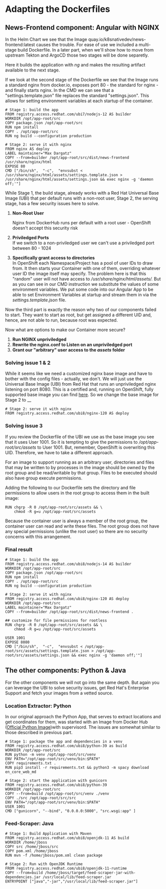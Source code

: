 # Adapting the Dockerfiles

## News-Frontend component: Angular with NGINX&#x20;

In the Helm Chart we see that the Image quay.io/k8snativedev/news-frontend:latest causes the trouble. For ease of use we included a multi-stage build Dockerfile. In a later part, when we'll show how to move from upstream Tekton and ArgoCD those two stages will be done separetly.&#x20;

Here it builds the application with _ng_ and makes the resulting artifact available to the next stage.&#x20;

If we look at the second stage of the Dockerfile we see that the Image runs a standard nginx from docker.io, exposes port 80 - the standard for nginx - and finally starts nginx. In the CMD we can see that a "settings.template.json" file replaces the standard "settings.json". This allows for setting environment variables at each startup of the container.&#x20;

```
# Stage 1: build the app
FROM registry.access.redhat.com/ubi7/nodejs-12 AS builder
WORKDIR /opt/app-root/src
COPY package.json /opt/app-root/src
RUN npm install
COPY . /opt/app-root/src
RUN ng build --configuration production

# Stage 2: serve it with nginx
FROM nginx AS deploy
LABEL maintainer="Max Dargatz"
COPY --from=builder /opt/app-root/src/dist/news-frontend /usr/share/nginx/html
EXPOSE 80
CMD ["/bin/sh",  "-c",  "envsubst < /usr/share/nginx/html/assets/settings.template.json > /usr/share/nginx/html/assets/settings.json && exec nginx -g 'daemon off;'"]

```

While Stage 1, the build stage, already works with a Red Hat Universal Base Image (UBI) that per default runs with a non-root user, Stage 2, the serving stage, has a few security issues here to solve.&#x20;

1.  **Non-Root User**

    Nginx from DockerHub runs per default with a root user - OpenShift doesn't accept this security risk
2. **Priviledged Ports**\
   If we switch to a non-priviledged user we can't use a priviledged port between 80 - 1024
3. **Specifically grant access to directories**\
   In OpenShift each Namespace/Project has a pool of user IDs to draw from. It then starts your Container with one of them, overriding whatever user ID the image itself may specify. The problem here is that this "random" user will not have access to _/usr/share/nginx/html/assets/._ But as you can see in our CMD instruction we substitute the values of some environment variables. We put some code into our Angular App to be able to set Environment Variables at startup and stream them in via the _settings.template.json_ file.

Now the third part is exactly the reason why two of our components failed to start. They want to start as root, but get assigned a different UID and, hence, are not able to run, because root was expected.

Now what are options to make our Container more secure?

1. **Run NGINX unpriviledged**
2. **Rewrite the nginx.conf to Listen on an unpriviledged port**
3. **Grant our "arbitrary" user access to the **_**assets**_** folder**

### Solving issue 1 & 2

While it seems like we need a customized nginx base image and have to bother with the config files - actually, we don't. We will just use the Universal Base Image (UBI) from Red Hat that runs an unpriviledged nginx listening on port 8080. This is a certified and, running on OpenShift, fully supported base image you can find [here](https://catalog.redhat.com/software/containers/ubi8/nginx-120/6156abfac739c0a4123a86fd?container-tabs=overview). So we change the base image for Stage 2 to __&#x20;

```
# Stage 2: serve it with nginx
FROM registry.access.redhat.com/ubi8/nginx-120 AS deploy
```

### Solving issue 3

If you review the Dockerfile of the UBI we use as the base image you see that it uses User 1001. So it is tempting to give the permissions to _/opt/app-root/src/assets_ to User 1001. But, remember, OpenShift is overwriting this UID. Therefore, we have to take a different approach.

For an image to support running as an arbitrary user, directories and files that may be written to by processes in the image should be owned by the root group and be read/writable by that group. Files to be executed should also have group execute permissions.

Adding the following to our Dockerfile sets the directory and file permissions to allow users in the root group to access them in the built image:

```
RUN chgrp -R 0 /opt/app-root/src/assets && \
    chmod -R g=u /opt/app-root/src/assets
```

Because the container user is always a member of the root group, the container user can read and write these files. The root group does not have any special permissions (unlike the root user) so there are no security concerns with this arrangement.

### Final result

```
# Stage 1: build the app
FROM registry.access.redhat.com/ubi8/nodejs-14 AS builder
WORKDIR /opt/app-root/src
COPY package.json /opt/app-root/src
RUN npm install
COPY . /opt/app-root/src
RUN ng build --configuration production

# Stage 2: serve it with nginx
FROM registry.access.redhat.com/ubi8/nginx-120 AS deploy
WORKDIR /opt/app-root/src
LABEL maintainer="Max Dargatz"
COPY --from=builder /opt/app-root/src/dist/news-frontend .

## customize for file permissions for rootless
RUN chgrp -R 0 /opt/app-root/src/assets && \
    chmod -R g=u /opt/app-root/src/assets

USER 1001
EXPOSE 8080
CMD ["/bin/sh",  "-c",  "envsubst < /opt/app-root/src/assets/settings.template.json > /opt/app-root/src/assets/settings.json && exec nginx -g 'daemon off;'"]

```

## The other components: Python & Java

For the other components we will not go into the same depth. But again you can leverage the UBI to solve security issues, get Red Hat's Enterprise Support and fetch your images from a vetted source.

### Location Extractor: Python

In our original approach the Python App, that serves to extract locations and get coordinates for them, was started with an Image from Docker Hub ([Official Python Image](https://hub.docker.com/\_/python))with supervisord. The issues are somewhat similar to those described in previous part.

```
# Stage 1: package the app and dependencies in a venv
FROM registry.access.redhat.com/ubi8/python-39 as build
WORKDIR /opt/app-root/src
RUN python -m venv /opt/app-root/src/venv
ENV PATH="/opt/app-root/src/venv/bin:$PATH"
COPY requirements.txt .
RUN pip3 install -r requirements.txt && python3 -m spacy download en_core_web_md

# Stage 2: start the application with gunicorn
FROM registry.access.redhat.com/ubi8/python-39
WORKDIR /opt/app-root/src
COPY --from=build /opt/app-root/src/venv ./venv
COPY ./src /opt/app-root/src/src
ENV PATH="/opt/app-root/src/venv/bin:$PATH"
USER 1001
CMD ["gunicorn", "--bind", "0.0.0.0:5000", "src.wsgi:app" ]
```

### Feed-Scraper: Java



```
# Stage 1: Build Application with Maven
FROM registry.access.redhat.com/ubi8/openjdk-11 AS build
WORKDIR /home/jboss
COPY src /home/jboss/src
COPY pom.xml /home/jboss
RUN mvn -f /home/jboss/pom.xml clean package

# Stage 2: Run with OpenJDK Runtime
FROM registry.access.redhat.com/ubi8/openjdk-11-runtime
COPY --from=build /home/jboss/target/feed-scraper-jar-with-dependencies.jar /usr/local/lib/feed-scraper.jar
ENTRYPOINT ["java","-jar","/usr/local/lib/feed-scraper.jar"]
```
